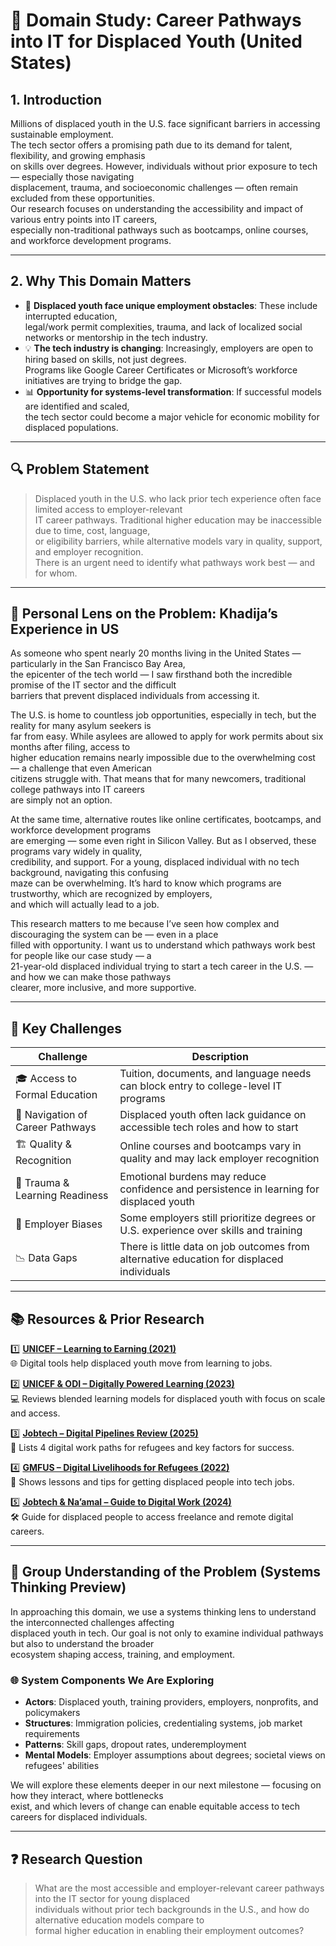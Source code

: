 # 💼 Domain Study: Career Pathways into IT for Displaced Youth (United States)

## 1. Introduction

Millions of displaced youth in the U.S. face significant barriers in accessing sustainable employment.  
The tech sector offers a promising path due to its demand for talent, flexibility, and growing emphasis  
on skills over degrees. However, individuals without prior exposure to tech — especially those navigating  
displacement, trauma, and socioeconomic challenges — often remain excluded from these opportunities.  
Our research focuses on understanding the accessibility and impact of various entry points into IT careers,  
especially non-traditional pathways such as bootcamps, online courses, and workforce development programs.

---

## 2. Why This Domain Matters

- 🚸 **Displaced youth face unique employment obstacles**: These include interrupted education,  
  legal/work permit complexities, trauma, and lack of localized social networks or mentorship in the tech industry.  
- 💡 **The tech industry is changing**: Increasingly, employers are open to hiring based on skills, not just degrees.  
  Programs like Google Career Certificates or Microsoft’s workforce initiatives are trying to bridge the gap.  
- 📊 **Opportunity for systems-level transformation**: If successful models are identified and scaled,  
  the tech sector could become a major vehicle for economic mobility for displaced populations.

---

## 🔍 Problem Statement

> Displaced youth in the U.S. who lack prior tech experience often face limited access to employer-relevant  
> IT career pathways. Traditional higher education may be inaccessible due to time, cost, language,  
> or eligibility barriers, while alternative models vary in quality, support, and employer recognition.  
> There is an urgent need to identify what pathways work best — and for whom.

---

## 👤 Personal Lens on the Problem: Khadija’s Experience in US

As someone who spent nearly 20 months living in the United States — particularly in the San Francisco Bay Area,  
the epicenter of the tech world — I saw firsthand both the incredible promise of the IT sector and the difficult  
barriers that prevent displaced individuals from accessing it.

The U.S. is home to countless job opportunities, especially in tech, but the reality for many asylum seekers is  
far from easy. While asylees are allowed to apply for work permits about six months after filing, access to  
higher education remains nearly impossible due to the overwhelming cost — a challenge that even American  
citizens struggle with. That means that for many newcomers, traditional college pathways into IT careers  
are simply not an option.

At the same time, alternative routes like online certificates, bootcamps, and workforce development programs  
are emerging — some even right in Silicon Valley. But as I observed, these programs vary widely in quality,  
credibility, and support. For a young, displaced individual with no tech background, navigating this confusing  
maze can be overwhelming. It’s hard to know which programs are trustworthy, which are recognized by employers,  
and which will actually lead to a job.

This research matters to me because I’ve seen how complex and discouraging the system can be — even in a place  
filled with opportunity. I want us to understand which pathways work best for people like our case study — a  
21-year-old displaced individual trying to start a tech career in the U.S. — and how we can make those pathways  
clearer, more inclusive, and more supportive.

---

## 🔑 Key Challenges

| Challenge| Description|
|---|---|
|🎓 Access to Formal Education|Tuition, documents, and language needs can block entry to college-level IT programs|
|🧭 Navigation of Career Pathways|Displaced youth often lack guidance on accessible tech roles and how to start|
|🏗️ Quality & Recognition|Online courses and bootcamps vary in quality and may lack employer recognition|
|🧠 Trauma & Learning Readiness|Emotional burdens may reduce confidence and persistence in learning for displaced youth|
|💼 Employer Biases|Some employers still prioritize degrees or U.S. experience over skills and training|
|📉 Data Gaps|There is little data on job outcomes from alternative education for displaced individuals|

---

## 📚 Resources & Prior Research

<!-- markdownlint-disable -->
1️⃣ **[UNICEF – Learning to Earning (2021)](https://www.unicef.org/reports/learning-earning-displaced-youth)**  
   🌐 Digital tools help displaced youth move from learning to jobs.

2️⃣ **[UNICEF & ODI – Digitally Powered Learning (2023)](https://odi.org/en/publications/digitally-powered-learning-to-earning-for-displaced-young-people-and-adolescent-girls-and-young-women/)**  
   💻 Reviews blended learning models for displaced youth with focus on scale and access.

3️⃣ **[Jobtech – Digital Pipelines Review (2025)](https://jobtechalliance.com/unlocking-opportunity-how-digital-employment-pipelines-can-empower-refugees/)**  
   🧩 Lists 4 digital work paths for refugees and key factors for success.

4️⃣ **[GMFUS – Digital Livelihoods for Refugees (2022)](https://www.gmfus.org/news/digital-livelihoods-refugees-examples-challenges-and-recommendations)**  
   🚀 Shows lessons and tips for getting displaced people into tech jobs.

5️⃣ **[Jobtech & Na’amal – Guide to Digital Work (2024)](https://jobtechalliance.com/wp-content/uploads/2024/12/Empowering-Refugees-Through-Digital-Work-13012025.pdf)**  
   🛠️ Guide for displaced people to access freelance and remote digital careers.
<!-- markdownlint-enable -->

---

## 🧠 Group Understanding of the Problem (Systems Thinking Preview)

In approaching this domain, we use a systems thinking lens to understand the interconnected challenges affecting  
displaced youth in tech. Our goal is not only to examine individual pathways but also to understand the broader  
ecosystem shaping access, training, and employment.

### 🌐 System Components We Are Exploring

- **Actors**: Displaced youth, training providers, employers, nonprofits, and policymakers  
- **Structures**: Immigration policies, credentialing systems, job market requirements  
- **Patterns**: Skill gaps, dropout rates, underemployment  
- **Mental Models**: Employer assumptions about degrees; societal views on refugees' abilities

We will explore these elements deeper in our next milestone — focusing on how they interact, where bottlenecks  
exist, and which levers of change can enable equitable access to tech careers for displaced individuals.

---

## ❓ Research Question

> What are the most accessible and employer-relevant career pathways into the IT sector for young displaced  
> individuals without prior tech backgrounds in the U.S., and how do alternative education models compare to  
> formal higher education in enabling their employment outcomes?
